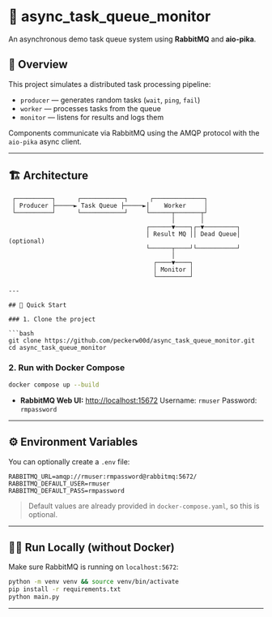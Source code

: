# 📨 async_task_queue_monitor

An asynchronous demo task queue system using **RabbitMQ** and **aio-pika**.

## 📌 Overview

This project simulates a distributed task processing pipeline:

- `producer` — generates random tasks (`wait`, `ping`, `fail`)
- `worker` — processes tasks from the queue
- `monitor` — listens for results and logs them

Components communicate via RabbitMQ using the AMQP protocol with the `aio-pika` async client.

---

## 🏗️ Architecture

```text
 ┌──────────┐      ┌────────────┐      ┌──────────────┐
 │ Producer ├─────► Task Queue ├─────►│    Worker     │
 └──────────┘      └────────────┘     └──────┬───────┬┘
                                             │       │
                                      ┌──────▼────┐┌─▼─────────┐
                                      │ Result MQ ││ Dead Queue│ (optional)
                                      └──────┬────┘└───────────┘
                                             │
                                        ┌────▼────┐
                                        │ Monitor │
                                        └─────────┘

---

## 🚀 Quick Start

### 1. Clone the project

```bash
git clone https://github.com/peckerw00d/async_task_queue_monitor.git
cd async_task_queue_monitor
```

### 2. Run with Docker Compose

```bash
docker compose up --build
```

* **RabbitMQ Web UI:** [http://localhost:15672](http://localhost:15672)
  Username: `rmuser`
  Password: `rmpassword`

---

## ⚙️ Environment Variables

You can optionally create a `.env` file:

```env
RABBITMQ_URL=amqp://rmuser:rmpassword@rabbitmq:5672/
RABBITMQ_DEFAULT_USER=rmuser
RABBITMQ_DEFAULT_PASS=rmpassword
```

> Default values are already provided in `docker-compose.yaml`, so this is optional.

---

## 👨‍💻 Run Locally (without Docker)

Make sure RabbitMQ is running on `localhost:5672`:

```bash
python -m venv venv && source venv/bin/activate
pip install -r requirements.txt
python main.py
```

---

